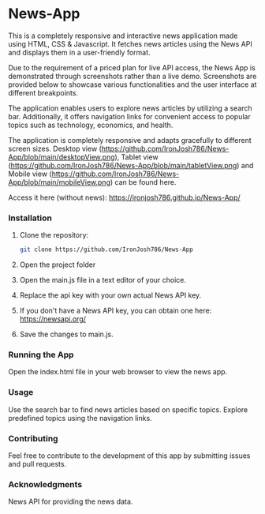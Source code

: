 # News-App
This is a completely responsive and interactive news application made using HTML, CSS &amp; Javascript.
It fetches news articles using the News API and displays them in a user-friendly format.

Due to the requirement of a priced plan for live API access, the News App is demonstrated through screenshots rather than a live demo. Screenshots are provided below to showcase various functionalities and the user interface at different breakpoints.

The application enables users to explore news articles by utilizing a search bar. Additionally, it offers navigation links for convenient access to popular topics such as technology, economics, and health.

The application is completely responsive and adapts gracefully to different screen sizes. Desktop view (https://github.com/IronJosh786/News-App/blob/main/desktopView.png), Tablet view (https://github.com/IronJosh786/News-App/blob/main/tabletView.png) and Mobile view (https://github.com/IronJosh786/News-App/blob/main/mobileView.png) can be found here.

Access it here (without news): https://ironjosh786.github.io/News-App/

### Installation

1. Clone the repository:

   ```bash
   git clone https://github.com/IronJosh786/News-App

2. Open the project folder
   
3. Open the main.js file in a text editor of your choice.
   
4. Replace the api key with your own actual News API key.

5. If you don't have a News API key, you can obtain one here: https://newsapi.org/

6. Save the changes to main.js.

### Running the App

Open the index.html file in your web browser to view the news app.

### Usage

Use the search bar to find news articles based on specific topics.
Explore predefined topics using the navigation links.

### Contributing

Feel free to contribute to the development of this app by submitting issues and pull requests.

### Acknowledgments

News API for providing the news data.
